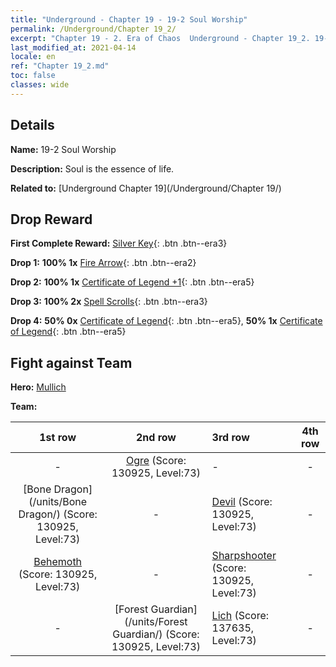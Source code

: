 ```yaml
---
title: "Underground - Chapter 19 - 19-2 Soul Worship"
permalink: /Underground/Chapter 19_2/
excerpt: "Chapter 19 - 2. Era of Chaos  Underground - Chapter 19_2. 19-2 Soul Worship"
last_modified_at: 2021-04-14
locale: en
ref: "Chapter 19_2.md"
toc: false
classes: wide
---
```


## Details

 **Name:** 19-2 Soul Worship

 **Description:** Soul is the essence of life.

 **Related to:** [Underground Chapter 19](/Underground/Chapter 19/)

## Drop Reward

 **First Complete Reward:** [Silver Key](/Items/con_693/){: .btn .btn--era3}

 **Drop 1:** **100% 1x** [Fire Arrow](/Items/her_413/){: .btn .btn--era2}

 **Drop 2:** **100% 1x** [Certificate of Legend +1](/Items/mat_74/){: .btn .btn--era5}

 **Drop 3:** **100% 2x** [Spell Scrolls](/Items/con_694/){: .btn .btn--era3}

 **Drop 4:** **50% 0x** [Certificate of Legend](/Items/mat_67/){: .btn .btn--era5}, **50% 1x** [Certificate of Legend](/Items/mat_67/){: .btn .btn--era5}


## Fight against Team
 **Hero:** [Mullich](/heroes/Mullich/)

 **Team:**


  | 1st row | 2nd row | 3rd row | 4th row |
  |:----:|:----:|:----|:----:|
  | - | [Ogre](/units/Ogre/) (Score: 130925, Level:73)  | - | - |
  | [Bone Dragon](/units/Bone Dragon/) (Score: 130925, Level:73)  | - | [Devil](/units/Devil/) (Score: 130925, Level:73)  | - |
  | [Behemoth](/units/Behemoth/) (Score: 130925, Level:73)  | - | [Sharpshooter](/units/Sharpshooter/) (Score: 130925, Level:73)  | - |
  | - | [Forest Guardian](/units/Forest Guardian/) (Score: 130925, Level:73)  | [Lich](/units/Lich/) (Score: 137635, Level:73)  | - |


